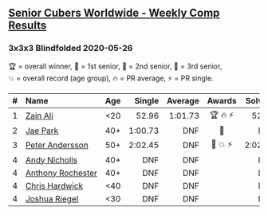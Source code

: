 <style>table {white-space: nowrap;}</style>

## [Senior Cubers Worldwide - Weekly Comp Results](/scw-comp/results/)
### 3x3x3 Blindfolded 2020-05-26

<span style="white-space: nowrap;">🏆 = overall winner</span>, <span style="white-space: nowrap;">🥇 = 1st senior</span>, <span style="white-space: nowrap;">🥈 = 2nd senior</span>, <span style="white-space: nowrap;">🥉 = 3rd senior</span>, <span style="white-space: nowrap;">💥 = overall record (age group)</span>, <span style="white-space: nowrap;">🔥 = PR average</span>, <span style="white-space: nowrap;">⚡ = PR single</span>.

| # | Name | Age | Single | Average | Awards | Solve 1 | Solve 2 | Solve 3 | Video |
| :--: | :-- | :--: | --: | --: | :--: | --: | --: | --: | :-- |
| 1 | [Zain Ali](../../persons/zain_ali/333bf.md) | <20 | 52.96 | 1:01.73 | 🏆 🔥 ⚡ | 52.96 | 1:16.60 | 55.63 | [Link](https://www.facebook.com/events/1531820936993798?view=permalink&id=1535485533294005) |
| 2 | [Jae Park](../../persons/jae_park/333bf.md) | 40+ | 1:00.73 | DNF | 🥇 | DNF | DNF | 1:00.73 | [Link](https://www.facebook.com/events/1531820936993798?view=permalink&id=1534279060081319) |
| 3 | [Peter Andersson](../../persons/peter_andersson/333bf.md) | 50+ | 2:02.45 | DNF | 🥈 💥 ⚡ | 2:02.45 | DNF | DNF | [Link](https://www.facebook.com/events/1531820936993798?view=permalink&id=1533584773484081) |
| 4 | [Andy Nicholls](../../persons/andy_nicholls/333bf.md) | 40+ | DNF | DNF |  | DNF | DNF | DNF | [Link](https://www.facebook.com/events/1531820936993798?view=permalink&id=1535559299953295) |
| 4 | [Anthony Rochester](../../persons/anthony_rochester/333bf.md) | 40+ | DNF | DNF |  | DNF | DNF | DNF | [Link](https://www.facebook.com/events/1531820936993798?view=permalink&id=1534351490074076) |
| 4 | [Chris Hardwick](../../persons/chris_hardwick/333bf.md) | <40 | DNF | DNF |  | DNF | DNF | DNF | [Link](https://www.facebook.com/events/1531820936993798?view=permalink&id=1532456320263593) |
| 4 | [Joshua Riegel](../../persons/joshua_riegel/333bf.md) | <30 | DNF | DNF |  | DNF | DNF | DNS | [Link](https://www.facebook.com/events/1531820936993798?view=permalink&id=1537374259771799) |

<!-- Global site tag (gtag.js) - Google Analytics -->
<script async src="https://www.googletagmanager.com/gtag/js?id=UA-86348435-3"></script>
<script>window.dataLayer = window.dataLayer || []; function gtag() {dataLayer.push(arguments);} gtag('js', new Date()); gtag('config', 'UA-86348435-3');</script>
